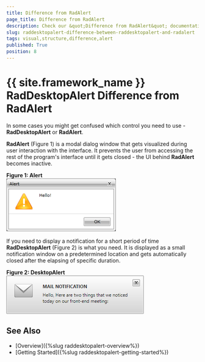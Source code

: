 ```yaml
---
title: Difference from RadAlert
page_title: Difference from RadAlert
description: Check our &quot;Difference from RadAlert&quot; documentation article for the RadDesktopAlert {{ site.framework_name }} control.
slug: raddesktopalert-difference-between-raddesktopalert-and-radalert
tags: visual,structure,difference,alert
published: True
position: 8
---
```


# {{ site.framework_name }} RadDesktopAlert Difference from RadAlert

In some cases you might get confused which control you need to use - __RadDesktopAlert__ or __RadAlert__. 

__RadAlert__ (Figure 1) is a modal dialog window that gets visualized during user interaction with the interface. It prevents the user from accessing the rest of the program's interface until it gets closed - the UI behind __RadAlert__ becomes inactive. 

__Figure 1: Alert__  
![Rad Desktop Alert Differences from RadAlert 01](images/RadDesktopAlert_Difference_Between_RadDesktopAler_and_RadAlert_02.png)

If you need to display a notification for a short period of time __RadDesktopAlert__ (Figure 2) is what you need. It is displayed as a small notification window on a predetermined location and gets automatically closed after the elapsing of specific duration.

__Figure 2: DesktopAlert__  
![Rad Desktop Alert Differences from RadAlert 01](images/RadDesktopAlert_Difference_Between_RadDesktopAler_and_RadAlert_01.png)

## See Also  
 * [Overview]({%slug raddesktopalert-overview%})
 * [Getting Started]({%slug raddesktopalert-getting-started%})

